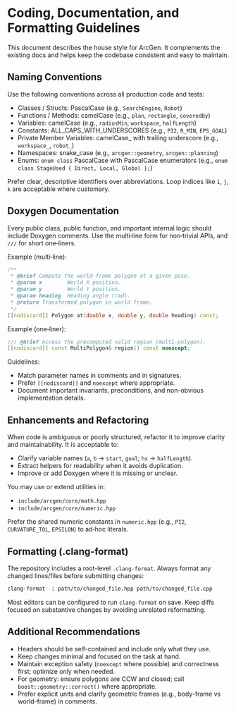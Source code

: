 # Coding, Documentation, and Formatting Guidelines

This document describes the house style for ArcGen. It complements the existing docs and helps keep the codebase consistent and easy to maintain.

## Naming Conventions

Use the following conventions across all production code and tests:

- Classes / Structs: PascalCase (e.g., `SearchEngine`, `Robot`)
- Functions / Methods: camelCase (e.g., `plan`, `rectangle`, `coveredBy`)
- Variables: camelCase (e.g., `radiusMin`, `workspace`, `halfLength`)
- Constants: ALL_CAPS_WITH_UNDERSCORES (e.g., `PI2`, `R_MIN`, `EPS_GOAL`)
- Private Member Variables: camelCase_ with trailing underscore (e.g., `workspace_`, `robot_`)
- Namespaces: snake_case (e.g., `arcgen::geometry`, `arcgen::planning`)
- Enums: `enum class` PascalCase with PascalCase enumerators (e.g., `enum class StageUsed { Direct, Local, Global };`)

Prefer clear, descriptive identifiers over abbreviations. Loop indices like `i`, `j`, `k` are acceptable where customary.

## Doxygen Documentation

Every public class, public function, and important internal logic should include Doxygen comments. Use the multi‑line form for non‑trivial APIs, and `///` for short one‑liners.

Example (multi‑line):

```cpp
/**
 * @brief Compute the world-frame polygon at a given pose.
 * @param x        World X position.
 * @param y        World Y position.
 * @param heading  Heading angle (rad).
 * @return Transformed polygon in world frame.
 */
[[nodiscard]] Polygon at(double x, double y, double heading) const;
```

Example (one‑liner):

```cpp
/// @brief Access the precomputed valid region (multi-polygon).
[[nodiscard]] const MultiPolygon& region() const noexcept;
```

Guidelines:

- Match parameter names in comments and in signatures.
- Prefer `[[nodiscard]]` and `noexcept` where appropriate.
- Document important invariants, preconditions, and non-obvious implementation details.

## Enhancements and Refactoring

When code is ambiguous or poorly structured, refactor it to improve clarity and maintainability. It is acceptable to:

- Clarify variable names (`a`, `b` → `start`, `goal`; `hx` → `halfLength`).
- Extract helpers for readability when it avoids duplication.
- Improve or add Doxygen where it is missing or unclear.

You may use or extend utilities in:

- `include/arcgen/core/math.hpp`
- `include/arcgen/core/numeric.hpp`

Prefer the shared numeric constants in `numeric.hpp` (e.g., `PI2`, `CURVATURE_TOL`, `EPSILON`) to ad‑hoc literals.

## Formatting (.clang-format)

The repository includes a root-level `.clang-format`. Always format any changed lines/files before submitting changes:

```bash
clang-format -i path/to/changed_file.hpp path/to/changed_file.cpp
```

Most editors can be configured to run `clang-format` on save. Keep diffs focused on substantive changes by avoiding unrelated reformatting.

## Additional Recommendations

- Headers should be self-contained and include only what they use.
- Keep changes minimal and focused on the task at hand.
- Maintain exception safety (`noexcept` where possible) and correctness first; optimize only when needed.
- For geometry: ensure polygons are CCW and closed; call `boost::geometry::correct()` where appropriate.
- Prefer explicit units and clarify geometric frames (e.g., body-frame vs world-frame) in comments.


